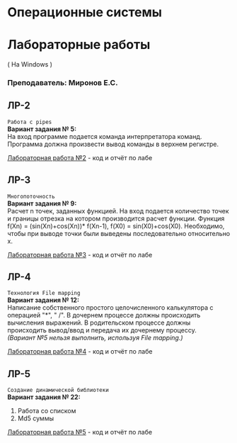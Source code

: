 # Операционные системы

# Лабораторные работы  
( На Windows )

### Преподаватель: Миронов Е.С.

## ЛР-2
`Работа с pipes`   
**Вариант задания № 5:**    
На вход программе подается команда интерпретатора команд. Программа должна произвести вывод команды в верхнем регистре. 

[Лабораторная работа №2](https://github.com/patrikeyeva/Institute/tree/master/OS/lab2) - код и отчёт по лабе  


## ЛР-3
`Многопоточность`  
**Вариант задания № 9:**  
Расчет n точек, заданных функцией. На вход подается количество точек и границы отрезка на котором производится расчет функции. Функция f(Xn) = (sin(Xn)+cos(Xn))* f(Xn-1), f(X0) = sin(X0)+cos(X0). Необходимо, чтобы при выводе точки были выведены последовательно относительно x.  

[Лабораторная работа №3](https://github.com/patrikeyeva/Institute/tree/master/OS/lab3) - код и отчёт по лабе 


## ЛР-4
`Технология File mapping`   
**Вариант задания № 12:**  
Написание собственного простого целочисленного калькулятора с операцией "*", " /".
В дочернем процессе должны происходить вычисления выражений. В родительском процессе должны происходить вывод/ввод и передача их дочернему процессу.  
*(Вариант №5 нельзя выполнить, используя File mapping.)*

[Лабораторная работа №4](https://github.com/patrikeyeva/Institute/tree/master/OS/lab4) - код и отчёт по лабе 

## ЛР-5
`Cоздание динамической библиотеки`  
**Вариант задания № 22:**
1. Работа со списком  
2. Md5 суммы  

[Лабораторная работа №5](https://github.com/patrikeyeva/Institute/tree/master/OS/lab5) - код и отчёт по лабе 


